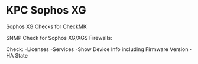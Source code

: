 # KPC Sophos XG
 Sophos XG Checks for CheckMK

SNMP Check for Sophos XG/XGS Firewalls:

Check:
-Licenses
-Services
-Show Device Info including Firmware Version
-HA State
